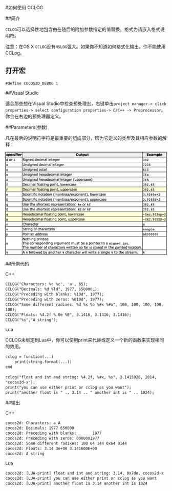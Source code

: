 #如何使用 CCLOG

##简介

`CCLOG`可以选择性地包含由在随后的附加参数指定的值替换，格式为请嵌入格式说明符。

注意：在OS X  `CCLOG`没有`NSLOG`强大。如果你不知道如何格式化输出，你不能使用CCLog。

## 打开宏

```
#define COCOS2D_DEBUG 1
```

##Visual Studio

适合那些想在Visual Studio中检查预处理宏，右键单击`project manager-> click properties-> select configuration properties-> C/C++ -> Preprocessor`。你会在右边的预处理器定义。

##Parameters(参数)

凡在最后的说明符字符是最重要的组成部分，因为它定义的类型及其相应参数的解释：

![img](res/argument.png)

##示例代码

C++

```
CCLOG("Characters: %c %c", 'a', 65);
CCLOG("Decimals: %d %ld", 1977, 650000L);
CCLOG("Preceding with blanks: %10d", 1977);
CCLOG("Preceding with zeros: %010d", 1977);
CCLOG("Some different radixes: %d %x %o %#x %#o", 100, 100, 100, 100, 100);
CCLOG("Floats: %4.2f %.0e %E", 3.1416, 3.1416, 3.1416);
CCLOG("%s","A string");
```

Lua

CCLOG未绑定到Lua中，你可以使用print来代替或定义一个新的函数来实现相同的效用。

```
cclog = function(...)
    print(string.format(...))
end

cclog("float and int and string: %4.2f, %#x, %s", 3.1415926, 2014, "cocos2d-x");
print("you can use either print or cclog as you want");
print("another float is " .. 3.14 .. " another int is " .. 1024);
```

##输出

C++

```
cocos2d: Characters: a A
cocos2d: Decimals: 1977 650000
cocos2d: Preceding with blanks:       1977
cocos2d: Preceding with zeros: 0000001977
cocos2d: Some different radixes: 100 64 144 0x64 0144
cocos2d: Floats: 3.14 3e+00 3.141600E+00
cocos2d: A string
```

Lua

```
cocos2d: [LUA-print] float and int and string: 3.14, 0x7de, cocos2d-x
cocos2d: [LUA-print] you can use either print or cclog as you want
cocos2d: [LUA-print] another float is 3.14 another int is 1024
```